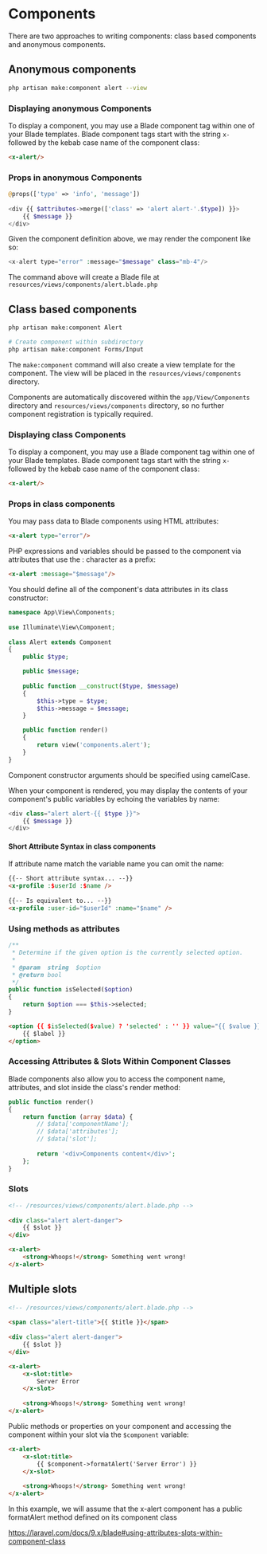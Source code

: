 # Components

There are two approaches to writing components: class based components and anonymous components.

## Anonymous components

```sh
php artisan make:component alert --view
```

### Displaying anonymous Components

To display a component, you may use a Blade component tag within one of your Blade templates. Blade component tags start with the string `x-` followed by the kebab case name of the component class:


```html
<x-alert/>
```

### Props in anonymous Components

```php
@props(['type' => 'info', 'message'])
 
<div {{ $attributes->merge(['class' => 'alert alert-'.$type]) }}>
    {{ $message }}
</div>
```

Given the component definition above, we may render the component like so:

```php
<x-alert type="error" :message="$message" class="mb-4"/>
```

The command above will create a Blade file at `resources/views/components/alert.blade.php`

## Class based components

```sh
php artisan make:component Alert

# Create component within subdirectory
php artisan make:component Forms/Input
```

The `make:component` command will also create a view template for the component. The view will be placed in the `resources/views/components` directory.

Components are automatically discovered within the `app/View/Components` directory and `resources/views/components` directory, so no further component registration is typically required.

### Displaying class Components

To display a component, you may use a Blade component tag within one of your Blade templates. Blade component tags start with the string `x-` followed by the kebab case name of the component class:


```html
<x-alert/>
```

### Props in class components

You may pass data to Blade components using HTML attributes:

```html
<x-alert type="error"/>
```

PHP expressions and variables should be passed to the component via attributes that use the : character as a prefix:

```html
<x-alert :message="$message"/>
```

You should define all of the component's data attributes in its class constructor:

```php
namespace App\View\Components;
 
use Illuminate\View\Component;
 
class Alert extends Component
{
    public $type;

    public $message;
 
    public function __construct($type, $message)
    {
        $this->type = $type;
        $this->message = $message;
    }

    public function render()
    {
        return view('components.alert');
    }
}
```
Component constructor arguments should be specified using camelCase.

When your component is rendered, you may display the contents of your component's public variables by echoing the variables by name:

```php
<div class="alert alert-{{ $type }}">
    {{ $message }}
</div>
```

#### Short Attribute Syntax in class components

If attribute name match the variable name you can omit the name:

```html
{{-- Short attribute syntax... --}}
<x-profile :$userId :$name />
 
{{-- Is equivalent to... --}}
<x-profile :user-id="$userId" :name="$name" />
```

### Using methods as attributes

```php
/**
 * Determine if the given option is the currently selected option.
 *
 * @param  string  $option
 * @return bool
 */
public function isSelected($option)
{
    return $option === $this->selected;
}
```


```html
<option {{ $isSelected($value) ? 'selected' : '' }} value="{{ $value }}">
    {{ $label }}
</option>
```

### Accessing Attributes & Slots Within Component Classes

Blade components also allow you to access the component name, attributes, and slot inside the class's render method:

```php
public function render()
{
    return function (array $data) {
        // $data['componentName'];
        // $data['attributes'];
        // $data['slot'];
 
        return '<div>Components content</div>';
    };
}
```

### Slots

```html
<!-- /resources/views/components/alert.blade.php -->
 
<div class="alert alert-danger">
    {{ $slot }}
</div>

<x-alert>
    <strong>Whoops!</strong> Something went wrong!
</x-alert>
```

## Multiple slots

```html
<!-- /resources/views/components/alert.blade.php -->
 
<span class="alert-title">{{ $title }}</span>
 
<div class="alert alert-danger">
    {{ $slot }}
</div>

<x-alert>
    <x-slot:title>
        Server Error
    </x-slot>
 
    <strong>Whoops!</strong> Something went wrong!
</x-alert>
```

Public methods or properties on your component and accessing the component within your slot via the `$component` variable:

```html
<x-alert>
    <x-slot:title>
        {{ $component->formatAlert('Server Error') }}
    </x-slot>
 
    <strong>Whoops!</strong> Something went wrong!
</x-alert>
```

In this example, we will assume that the x-alert component has a public formatAlert method defined on its component class

https://laravel.com/docs/9.x/blade#using-attributes-slots-within-component-class